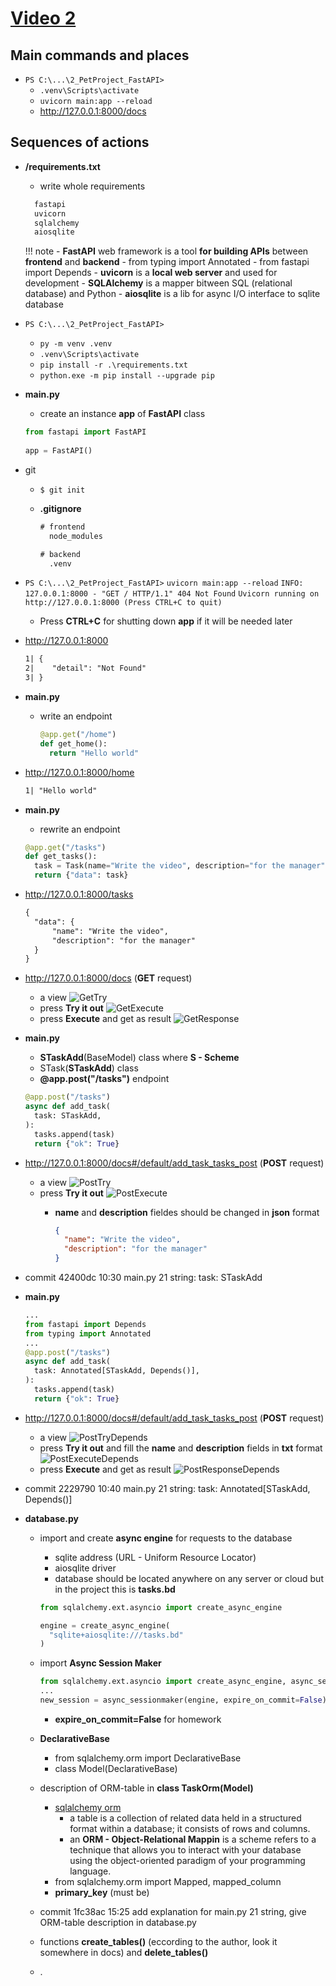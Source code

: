 # [Video 2](https://www.youtube.com/watch?v=gBfkX9H3szQ&list=PLeLN0qH0-mCVQKZ8-W1LhxDcVlWtTALCS&index=2&t=167s&pp=iAQB)

## Main commands and places

* `PS C:\...\2_PetProject_FastAPI>`
  * `.venv\Scripts\activate`
  * `uvicorn main:app --reload`
  * <http://127.0.0.1:8000/docs>

## Sequences of actions

* __/requirements.txt__
  * write whole requirements

  ```txt
    fastapi
    uvicorn 
    sqlalchemy
    aiosqlite
  ```

  !!! note
      - __FastAPI__ web framework is a tool __for building APIs__ between __frontend__ and __backend__
        - from typing import Annotated
        - from fastapi import Depends
      - __uvicorn__ is a __local web server__ and used for development
      - __SQLAlchemy__ is a mapper bitween SQL (relational database) and Python
      - __aiosqlite__ is a lib for async  I/O interface to sqlite database

* `PS C:\...\2_PetProject_FastAPI>`
  * `py -m venv .venv`
  * `.venv\Scripts\activate`
  * `pip install -r .\requirements.txt`
  * `python.exe -m pip install --upgrade pip`
* __main.py__
  * create an instance __app__ of __FastAPI__ class

  ```py
  from fastapi import FastAPI
    
  app = FastAPI()
  ```

* git
  * `$ git init`
  * __.gitignore__

    ```txt
    # frontend
      node_modules

    # backend
      .venv
    ```

* `PS C:\...\2_PetProject_FastAPI>` `uvicorn main:app --reload`
  `INFO: 127.0.0.1:8000 - "GET / HTTP/1.1" 404 Not Found`
  `Uvicorn running on http://127.0.0.1:8000 (Press CTRL+C to quit)`
  * Press __CTRL+C__ for shutting down __app__ if it will be needed later
* <http://127.0.0.1:8000>

  ```txt
  1| {
  2|    "detail": "Not Found"
  3| }
  ```

* __main.py__
  * write an endpoint
  
    ```py
    @app.get("/home")
    def get_home():
      return "Hello world"
    ```

* <http://127.0.0.1:8000/home>

  ```txt
  1| "Hello world"
  ```

* __main.py__
  * rewrite an endpoint

  ```py
  @app.get("/tasks")
  def get_tasks():
    task = Task(name="Write the video", description="for the manager")
    return {"data": task}
  ```

* <http://127.0.0.1:8000/tasks>

  ```txt
  {
    "data": {
        "name": "Write the video",
        "description": "for the manager"
    }
  } 
  ```

* <http://127.0.0.1:8000/docs> (__GET__ request)
  * a view
    ![GetTry](./ExpImages/GetTry.png)
  * press __Try it out__
    ![GetExecute](./ExpImages/GetExecute.png)
  * press __Execute__ and get as result
    ![GetResponse](./ExpImages/GetResponse.png)
* __main.py__
  * __STaskAdd__(BaseModel) class where __S - Scheme__
  * STask(__STaskAdd__) class
  * __\@app.post("/tasks")__ endpoint

  ```py
  @app.post("/tasks")
  async def add_task(
    task: STaskAdd,
  ):
    tasks.append(task)
    return {"ok": True}
  ```

* <http://127.0.0.1:8000/docs#/default/add_task_tasks_post> (__POST__ request)
  * a view
    ![PostTry](./ExpImages/PostTry.png)
  * press __Try it out__
    ![PostExecute](./ExpImages/PostExecute.png)
    * __name__ and __description__ fieldes should be changed in __json__ format

      ```json
      {
        "name": "Write the video",
        "description": "for the manager"
      }
      ```

* commit 42400dc 10:30 main.py 21 string: task: STaskAdd
* __main.py__
  
  ```py
  ...
  from fastapi import Depends
  from typing import Annotated
  ...
  @app.post("/tasks")
  async def add_task(
    task: Annotated[STaskAdd, Depends()],
  ):
    tasks.append(task)
    return {"ok": True}
  ```

* <http://127.0.0.1:8000/docs#/default/add_task_tasks_post> (__POST__ request)
  * a view
    ![PostTryDepends](./ExpImages/PostTryDepends.png)
  * press __Try it out__ and fill the __name__ and __description__ fields in __txt__ format
    ![PostExecuteDepends](./ExpImages/PostExecuteDepends.png)
  * press __Execute__ and get as result
    ![PostResponseDepends](./ExpImages/PostResponseDepends.png)
* commit 2229790 10:40 main.py 21 string: task: Annotated[STaskAdd, Depends()]
* __database.py__
  * import and create __async engine__ for requests to the database
    * sqlite address (URL - Uniform Resource Locator)
    * aiosqlite driver
    * database should be located anywhere on any server or cloud but in the project this is __tasks.bd__

    ```py
    from sqlalchemy.ext.asyncio import create_async_engine

    engine = create_async_engine(
      "sqlite+aiosqlite:///tasks.bd"
    )
    ```

  * import __Async Session Maker__

    ```py
    from sqlalchemy.ext.asyncio import create_async_engine, async_sessionmaker
    ...
    new_session = async_sessionmaker(engine, expire_on_commit=False)
    ```

    * __expire_on_commit=False__ for homework  
  * __DeclarativeBase__
    * from sqlalchemy.orm import DeclarativeBase
    * class Model(DeclarativeBase)
  * description of ORM-table in __class TaskOrm(Model)__
    * [sqlalchemy orm](https://docs.sqlalchemy.org/en/20/orm/quickstart.html)
      * a table is a collection of related data held in a structured format within a database; it consists of rows and columns.
      * an __ORM - Object-Relational Mappin__ is a scheme refers to a technique that allows you to interact with your database using the object-oriented paradigm of your programming language.
    * from sqlalchemy.orm import Mapped, mapped_column
    * __primary_key__ (must be)
  * commit 1fc38ac 15:25 add explanation for main.py 21 string, give ORM-table description in database.py
  * functions __create_tables()__ (eccording to the author, look it somewhere in docs) and __delete_tables()__
  * .
